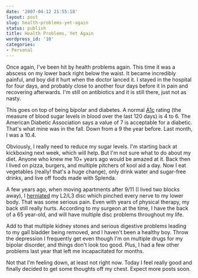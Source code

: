 ```yaml
---
date: '2007-04-12 21:55:18'
layout: post
slug: health-problems-yet-again
status: publish
title: Health Problems, Yet Again
wordpress_id: '10'
categories:
- Personal
---
```


Once again, I've been hit by health problems again. This time it was a abscess on my lower back right below the waist. It became incredibly painful, and boy did it hurt when the doctor lanced it. I stayed in the hospital for four days, and probably close to another four days before it in pain and recovering afterwards. I'm still on antibiotics and it is still there, just not as nasty.




This goes on top of being bipolar and diabetes. A normal [A1c](http://en.wikipedia.org/wiki/Glycosylated_hemoglobin) rating (the measure of blood sugar levels in blood over the last 120 days) is 4 to 6. The American Diabetic Association says a value of 7 is acceptable for a diabetic. That's what mine was in the fall. Down from a 9 the year before. Last month, I was a 10.4. 




Obviously, I really need to reduce my sugar levels. I'm starting back at kickboxing next week, which will help. But I'm not sure what to do about my diet. Anyone who knew me 10+ years ago would be amazed at it. Back then I lived on pizza, burgers, and multiple pitchers of kool aid a day. Now I eat vegetables (really! that's a huge change), only drink water and sugar-free drinks, and live off foods made with Splenda.




A few years ago, when moving apartments after 9/11 (I lived two blocks away), I [herniated](http://en.wikipedia.org/wiki/Spinal_disc_herniation) my L2/L3 disc which pinched every nerve to my lower body. That was some serious pain. Even with years of physical therapy, my back still really hurts. According to my surgeon at the time, I have the back of a 65 year-old, and will have multiple disc problems throughout my life.




Add to that multiple kidney stones and serious digestive problems leading to my gall bladder being removed, and I haven't been a healthy boy. Throw the depression I frequently get even though I'm on multiple drugs for my bipolar disorder, and things don't look too good. Plus, I had a few other problems last year that left me incapacitated for months.




Not that I'm feeling down, at least not right now. Today I feel really good and finally decided to get some thoughts off my chest. Expect more posts soon.
